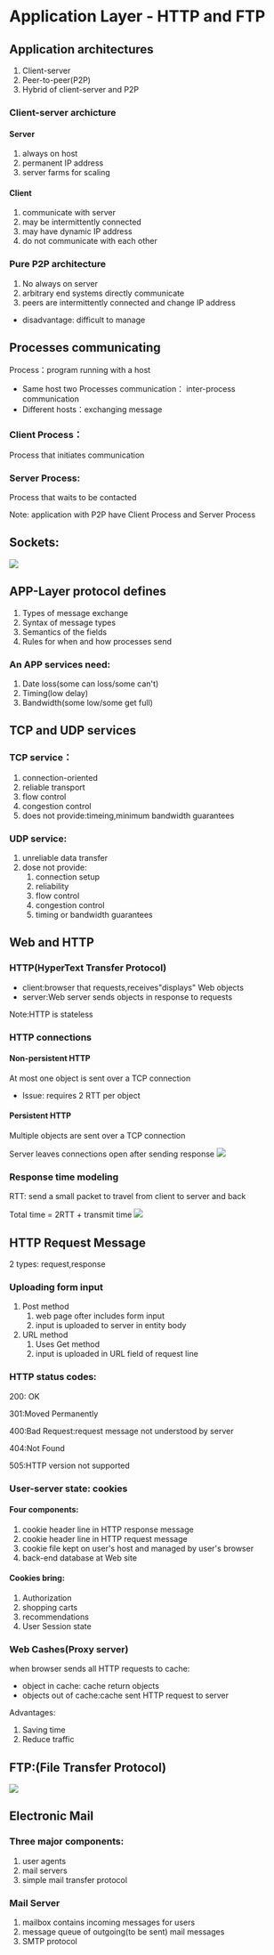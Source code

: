 # Application Layer - HTTP and FTP

## Application architectures
1. Client-server
2. Peer-to-peer(P2P)
3. Hybrid of client-server and P2P


### Client-server archicture
#### Server
1. always on host
2. permanent IP address
3. server farms for scaling
#### Client
1. communicate with server
2. may be intermittently connected
3. may have dynamic IP address
4. do not communicate with each other

### Pure P2P architecture
1. No always on server
2. arbitrary end systems directly communicate
3. peers are intermittently connected and change IP address

- disadvantage: difficult to manage

## Processes communicating
Process：program running with a host
- Same host two Processes communication： inter-process communication
- Different hosts：exchanging message

### Client Process：
Process that initiates communication

### Server Process:
Process that waits to be contacted

Note: application with P2P have Client Process and Server Process

## Sockets:
![](./Lecture4-2Pic1.png)

## APP-Layer protocol defines
1. Types of message exchange
2. Syntax of message types
3. Semantics of the fields
4. Rules for when and how processes send

### An APP services need:
1. Date loss(some can loss/some can't)
2. Timing(low delay)
3. Bandwidth(some low/some get full)

## TCP and UDP services
### TCP service：
1. connection-oriented
2. reliable transport
3. flow control
4. congestion control
5. does not provide:timeing,minimum bandwidth guarantees

### UDP service:
1. unreliable data transfer
2. dose not provide: 
    1. connection setup
    2. reliability
    3. flow control
    4. congestion control
   5. timing or bandwidth guarantees


## Web and HTTP

### HTTP(HyperText Transfer Protocol)
- client:browser that requests,receives"displays" Web objects
- server:Web server sends objects in response to requests

Note:HTTP is stateless

### HTTP connections
#### Non-persistent HTTP
At most one object is sent over a TCP connection
- Issue:
requires 2 RTT per object
#### Persistent HTTP
Multiple objects are sent over a TCP connection

Server leaves connections open after sending response
![](./Lecture4-2Pic3.png)


### Response time modeling
RTT: send a small packet to travel from client to server and back

Total time = 2RTT + transmit time
![](./Lecture4-2Pic2.png)

## HTTP Request Message
2 types: request,response

### Uploading form input
1. Post method
   1. web page ofter includes form input
   2. input is uploaded to server in entity body
2. URL method
   1. Uses Get method
   2. input is uploaded in URL field of request line

### HTTP status codes:
200: OK

301:Moved Permanently

400:Bad Request:request message not understood by server

404:Not Found

505:HTTP version not supported

### User-server state: cookies
#### Four components:
1. cookie header line in HTTP response message
2. cookie header line in HTTP request message
3. cookie file kept on user's host and managed by user's browser
4. back-end database at Web site

#### Cookies bring:
1. Authorization
2. shopping carts
3. recommendations
4. User Session state

### Web Cashes(Proxy server)
when browser sends all HTTP requests to cache:
- object in cache: cache return objects
- objects out of cache:cache sent HTTP request to server

Advantages:
1. Saving time
2. Reduce traffic

## FTP:(File Transfer Protocol)
![](./Lecture4-2Pic4.png)


## Electronic Mail
### Three major components:
1. user agents
2. mail servers
3. simple mail transfer protocol

### Mail Server
1. mailbox contains incoming messages for users
2. message queue of outgoing(to be sent) mail messages
3. SMTP protocol




